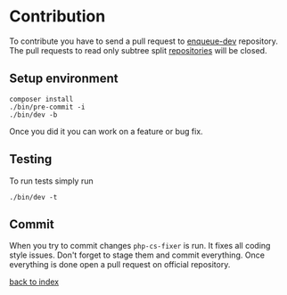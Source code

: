 # Contribution

To contribute you have to send a pull request to [enqueue-dev](https://github.com/php-enqueue/enqueue-dev) repository. 
The pull requests to read only subtree split [repositories](https://github.com/php-enqueue/enqueue-dev/blob/master/bin/subtree-split#L46) will be closed. 

## Setup environment

```
composer install
./bin/pre-commit -i
./bin/dev -b
```

Once you did it you can work on a feature or bug fix.

## Testing

To run tests simply run 

```
./bin/dev -t
```

## Commit 

When you try to commit changes `php-cs-fixer` is run. It fixes all coding style issues. Don't forget to stage them and commit everything.
Once everything is done open a pull request on official repository. 

[back to index](index.md)
